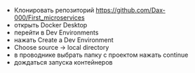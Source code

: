 - Клонировать репозиторий https://github.com/Dax-000/First_microservices
- открыть Docker Desktop
- перейти в Dev Environments
- нажать Create a Dev Environment
- Choose source -> local directory
- в проводнике выбрать папку с проектом нажать continue
- дождаться запуска контейнеров